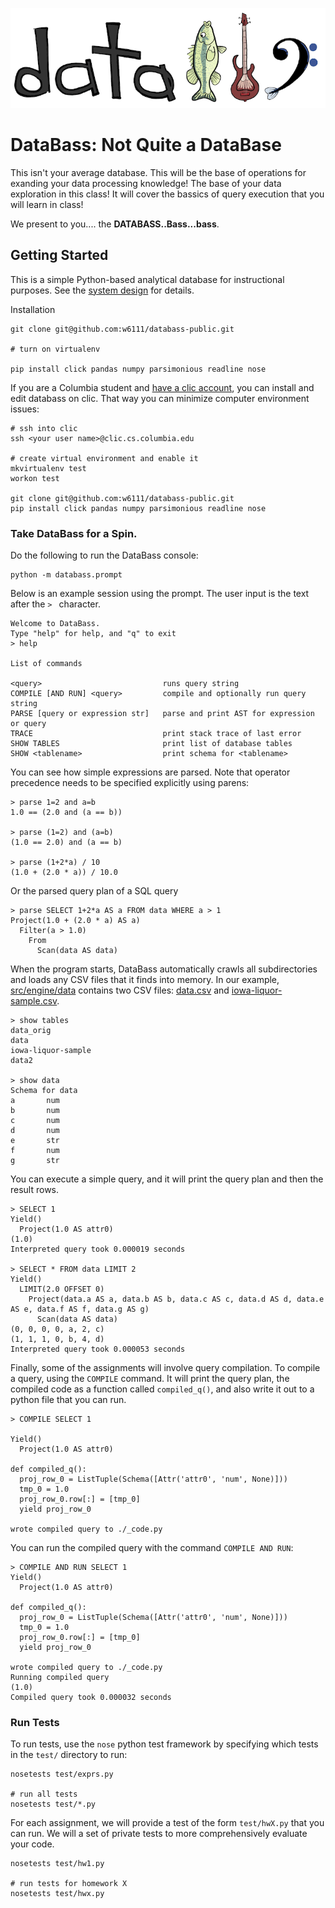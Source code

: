 <img src="./docs/databass-small.png" width="600"></img>


# DataBass: Not Quite a DataBase

This isn't your average database. This will be the base of operations for exanding your data processing knowledge!  The base of your data exploration in this class!  It will cover the bassics of query execution that you will learn in class!

We present to you....  the **DATABASS..Bass...bass**.  


## Getting Started

This is a simple Python-based analytical database for instructional purposes.  See the [system design](./docs/design.md) for details.

Installation

    git clone git@github.com:w6111/databass-public.git

    # turn on virtualenv

    pip install click pandas numpy parsimonious readline nose


If you are a Columbia student and [have a clic account](https://www.cs.columbia.edu/~crf/accounts/cs.html), you can install and edit databass on clic.  That way you can minimize computer environment issues:

    # ssh into clic
    ssh <your user name>@clic.cs.columbia.edu

    # create virtual environment and enable it
    mkvirtualenv test
    workon test

    git clone git@github.com:w6111/databass-public.git
    pip install click pandas numpy parsimonious readline nose


### Take DataBass for a Spin.  

Do the following to run the DataBass console:

    python -m databass.prompt

Below is an example session using the prompt.  The user input is the text after the `> ` character.


	Welcome to DataBass.
	Type "help" for help, and "q" to exit
	> help

	List of commands

    <query>                           runs query string
    COMPILE [AND RUN] <query>         compile and optionally run query string
    PARSE [query or expression str]   parse and print AST for expression or query
    TRACE                             print stack trace of last error
    SHOW TABLES                       print list of database tables
    SHOW <tablename>                  print schema for <tablename>


You can see how simple expressions are parsed.  Note that operator precedence needs to be specified explicitly using parens:

	> parse 1=2 and a=b
    1.0 == (2.0 and (a == b))

    > parse (1=2) and (a=b)
    (1.0 == 2.0) and (a == b)

	> parse (1+2*a) / 10
	(1.0 + (2.0 * a)) / 10.0

Or the parsed query plan of a SQL query

	> parse SELECT 1+2*a AS a FROM data WHERE a > 1
    Project(1.0 + (2.0 * a) AS a)
      Filter(a > 1.0)
        From
          Scan(data AS data)

When the program starts, DataBass automatically crawls all subdirectories and loads any CSV files that it finds into memory.  In our example, [src/engine/data](./src/engine/data) contains two CSV files: [data.csv](../src/engine/data/data.csv) and [iowa-liquor-sample.csv](./src/engine/data/iowa-liquor-sample.csv).

	> show tables
    data_orig
    data
    iowa-liquor-sample
    data2

	> show data
	Schema for data
    a       num
    b       num
    c       num
    d       num
    e       str
    f       num
    g       str

You can execute a simple query, and it will print the query plan and then the result rows.  

	> SELECT 1
    Yield()
      Project(1.0 AS attr0)
    (1.0)
    Interpreted query took 0.000019 seconds

	> SELECT * FROM data LIMIT 2
	Yield()
	  LIMIT(2.0 OFFSET 0)
		Project(data.a AS a, data.b AS b, data.c AS c, data.d AS d, data.e AS e, data.f AS f, data.g AS g)
		  Scan(data AS data)
	(0, 0, 0, 0, a, 2, c)
	(1, 1, 1, 0, b, 4, d)
	Interpreted query took 0.000053 seconds


Finally, some of the assignments will involve query compilation.  To compile a query, using the `COMPILE` command.  It will print the query plan, the compiled code as a function called `compiled_q()`, and also write it out to a python file that you can run.

    > COMPILE SELECT 1

	Yield()
	  Project(1.0 AS attr0)

	def compiled_q():
	  proj_row_0 = ListTuple(Schema([Attr('attr0', 'num', None)]))
	  tmp_0 = 1.0
	  proj_row_0.row[:] = [tmp_0]
	  yield proj_row_0

	wrote compiled query to ./_code.py

You can run the compiled query with the command `COMPILE AND RUN`: 

	> COMPILE AND RUN SELECT 1                                                                  
	Yield()
	  Project(1.0 AS attr0)

	def compiled_q():
	  proj_row_0 = ListTuple(Schema([Attr('attr0', 'num', None)]))
	  tmp_0 = 1.0
	  proj_row_0.row[:] = [tmp_0]
	  yield proj_row_0

	wrote compiled query to ./_code.py
	Running compiled query
	(1.0)
	Compiled query took 0.000032 seconds

### Run Tests

To run tests, use the `nose` python test framework by specifying which tests in the `test/` directory to run:

    nosetests test/exprs.py

    # run all tests
    nosetests test/*.py

For each assignment, we will provide a test of the form `test/hwX.py` that you can run.  We will a set of private tests to more comprehensively evaluate your code.

    nosetests test/hw1.py

    # run tests for homework X
    nosetests test/hwx.py

